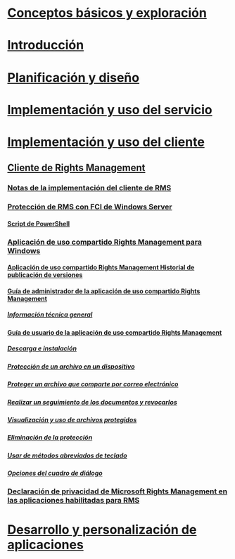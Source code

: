 # [Conceptos básicos y exploración](/rights-management/understand-explore/azure-rights-management)
# [Introducción](/rights-management/get-started/requirements-azure-rms)
# [Planificación y diseño](/rights-management/plan-design/deployment-roadmap)
# [Implementación y uso del servicio](/rights-management/deploy-use/activate-service)
# [Implementación y uso del cliente](use-client.md)
## [Cliente de Rights Management](use-client.md)
### [Notas de la implementación del cliente de RMS](client-deployment-notes.md)
### [Protección de RMS con FCI de Windows Server](configure-fci.md)
#### [Script de PowerShell](fci-script.md)
### [Aplicación de uso compartido Rights Management para Windows](sharing-app-windows.md)
#### [Aplicación de uso compartido Rights Management Historial de publicación de versiones](sharing-app-version-release-history.md)
#### [Guía de administrador de la aplicación de uso compartido Rights Management](sharing-app-admin-guide.md)
##### [Información técnica general](sharing-app-admin-guide-technical.md)
#### [Guía de usuario de la aplicación de uso compartido Rights Management](sharing-app-user-guide.md)
##### [Descarga e instalación](install-sharing-app.md)
##### [Protección de un archivo en un dispositivo](sharing-app-protect-in-place.md)
##### [Proteger un archivo que comparte por correo electrónico](sharing-app-protect-by-email.md)
##### [Realizar un seguimiento de los documentos y revocarlos](sharing-app-track-revoke.md)
##### [Visualización y uso de archivos protegidos](sharing-app-view-use-files.md)
##### [Eliminación de la protección](sharing-app-remove-protection.md)
##### [Usar de métodos abreviados de teclado](sharing-app-keyboard-shortcuts.md)
##### [Opciones del cuadro de diálogo](sharing-app-dialog-box.md)
### [Declaración de privacidad de Microsoft Rights Management en las aplicaciones habilitadas para RMS](privacy-statement-rms-enlightened-applications.md)
# [Desarrollo y personalización de aplicaciones](/rights-management/develop/developers-guide)


<!--HONumber=Apr16_HO5-->


